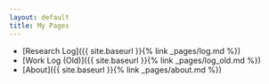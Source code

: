 ```yaml
---
layout: default
title: My Pages
---
```


  * [Research Log]({{ site.baseurl }}{% link _pages/log.md %})
  * [Work Log (Old)]({{ site.baseurl }}{% link _pages/log_old.md %})
  * [About]({{ site.baseurl }}{% link _pages/about.md %})
  